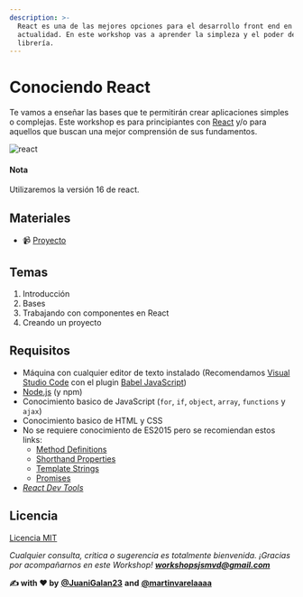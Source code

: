 ```yaml
---
description: >-
  React es una de las mejores opciones para el desarrollo front end en la
  actualidad. En este workshop vas a aprender la simpleza y el poder de esta
  librería.
---
```


# Conociendo React

Te vamos a enseñar las bases que te permitirán crear aplicaciones simples o complejas. Este workshop es para principiantes con [React](https://reactjs.org/) y/o para aquellos que buscan una mejor comprensión de sus fundamentos.

![react](https://www.technoscore.com/images/services/react-js-icon.png)

#### Nota

Utilizaremos la versión 16 de react.

## Materiales

* 📹 [Proyecto](https://github.com/workshopsjsmvd/react/tree/master/practico)

## Temas

1. Introducción
2. Bases
3. Trabajando con componentes en React
4. Creando un proyecto

## Requisitos

* Máquina con cualquier editor de texto instalado \(Recomendamos [Visual Studio Code](https://code.visualstudio.com/) con el plugin [Babel JavaScript](https://marketplace.visualstudio.com/items?itemName=mgmcdermott.vscode-language-babel)\)
* [Node.js](https://nodejs.org/en/) \(y npm\)
* Conocimiento basico de JavaScript \(`for`, `if`, `object`, `array`, `functions` y `ajax`\)
* Conocimiento basico de HTML y CSS
* No se requiere conocimiento de ES2015 pero se recomiendan estos links:
  * [Method Definitions](https://developer.mozilla.org/es/docs/Web/JavaScript/Referencia/funciónes/Method_definitions)
  * [Shorthand Properties](https://developer.mozilla.org/en/docs/Web/JavaScript/Reference/Operators/Object_initializer)
  * [Template Strings](https://developer.mozilla.org/es/docs/Web/JavaScript/Referencia/template_strings)
  * [Promises](https://developer.mozilla.org/es/docs/Web/JavaScript/Referencia/Objetos_globales/Promise)
* [_React Dev Tools_](https://chrome.google.com/webstore/detail/react-developer-tools/fmkadmapgofadopljbjfkapdkoienihi)

## Licencia

[Licencia MIT](https://github.com/workshopsjsmvd/react/edit/master/LICENSE)

_Cualquier consulta, critica o sugerencia es totalmente bienvenida. ¡Gracias por acompañarnos en este Workshop! **workshopsjsmvd@gmail.com**_

**✍️ with ❤️ by** [**@JuaniGalan23**](https://twitter.com/JuaniGalan23) **and** [**@martinvarelaaaa**](https://twitter.com/martinvarelaaaa)

